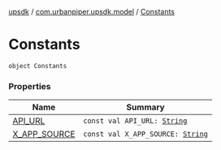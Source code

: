 [upsdk](../../index.md) / [com.urbanpiper.upsdk.model](../index.md) / [Constants](./index.md)

# Constants

`object Constants`

### Properties

| Name | Summary |
|---|---|
| [API_URL](-a-p-i_-u-r-l.md) | `const val API_URL: `[`String`](https://kotlinlang.org/api/latest/jvm/stdlib/kotlin/-string/index.html) |
| [X_APP_SOURCE](-x_-a-p-p_-s-o-u-r-c-e.md) | `const val X_APP_SOURCE: `[`String`](https://kotlinlang.org/api/latest/jvm/stdlib/kotlin/-string/index.html) |
